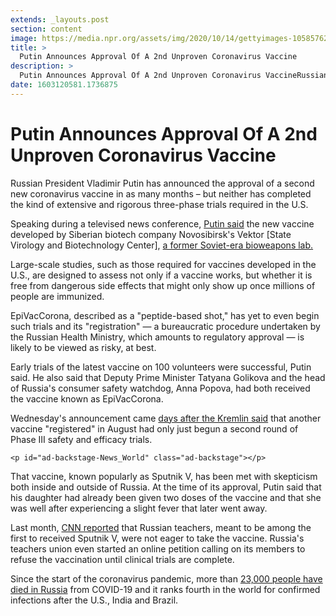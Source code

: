 ```yaml
--- 
extends: _layouts.post 
section: content 
image: https://media.npr.org/assets/img/2020/10/14/gettyimages-1058576230_wide-2edcb92c243da7216076f600bb34305fa6bafd32.jpg?s=1400 
title: > 
  Putin Announces Approval Of A 2nd Unproven Coronavirus Vaccine 
description: > 
  Putin Announces Approval Of A 2nd Unproven Coronavirus VaccineRussian President Vladimir Putin has announced the approval of a second new coronavirus vaccine in as many months – but neither has completed the kind of extensive and rigorous three-phase trials required in the U.S.Early trials of the latest vaccine on 100 volunteers were successful, Putin said.That vaccine, known popularly as Sputnik V, has been met with skepticism both inside and outside of Russia.At the time of its approval, Putin said that his daughter had already been given two doses of the vaccine and that she was well after experiencing a slight fever that later went away.Last month, CNN reported that Russian teachers, meant to be among the first to received Sputnik V, were not eager to take the vaccine. 
date: 1603120581.1736875 
--- 
```

<div><p class="storytitle">
      <h1>Putin Announces Approval Of A 2nd Unproven Coronavirus Vaccine</h1>
   
   
   
</p><p>Russian President Vladimir Putin has announced the approval of a second new coronavirus vaccine in as many months &#8211; but neither has completed the kind of extensive and rigorous three-phase trials required in the U.S.</p>   <p>Speaking during a televised news conference, <a href="https://www.themoscowtimes.com/2020/10/14/russia-approves-2nd-coronavirus-vaccine-putin-a71752">Putin said</a> the new vaccine developed by Siberian biotech company Novosibirsk's Vektor [State Virology and Biotechnology Center], <a href="https://thebulletin.org/2019/11/what-happened-after-an-explosion-at-a-russian-disease-research-lab-called-vector/">a former Soviet-era bioweapons lab.</a></p>   <p>Large-scale studies, such as those required for vaccines developed in the U.S., are designed to assess not only if a vaccine works, but whether it is free from dangerous side effects that might only show up once millions of people are immunized.</p>   <p>EpiVacCorona, described as a "peptide-based shot," has yet to even begin such trials and its "registration" &#8212; a bureaucratic procedure undertaken by the Russian Health Ministry, which amounts to regulatory approval &#8212; is likely to be viewed as risky, at best.</p>   <p>Early trials of the latest vaccine on 100 volunteers were successful, Putin said. He also said that Deputy Prime Minister Tatyana Golikova and the head of Russia's consumer safety watchdog, Anna Popova, had both received the vaccine known as EpiVacCorona.</p>   <p>Wednesday's announcement came <a href="https://www.cnbc.com/2020/10/12/russias-coronavirus-vaccine-human-trials-begin-in-the-middle-east.html">days after the Kremlin said</a> that another vaccine "registered" in August had only just begun a second round of Phase III safety and efficacy trials.</p>   
    

    <p id="ad-backstage-News_World" class="ad-backstage"></p>

   <p>That vaccine, known popularly as Sputnik V, has been met with skepticism both inside and outside of Russia. At the time of its approval, Putin said that his daughter had already been given two doses of the vaccine and that she was well after experiencing a slight fever that later went away.</p>   <p>Last month, <a href="https://lite.cnn.com/en/article/h_9f1d7f2e9e787673a0c504e67aea20ea">CNN reported</a> that Russian teachers, meant to be among the first to received Sputnik V, were not eager to take the vaccine. Russia's teachers union even started an online petition calling on its members to refuse the vaccination until clinical trials are complete.</p>   <p>Since the start of the coronavirus pandemic, more than <a href="https://coronavirus.jhu.edu/map.html">23,000 people have died in Russia</a> from COVID-19 and it ranks fourth in the world for confirmed infections after the U.S., India and Brazil.</p>
</div>